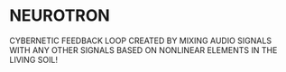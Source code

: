 # NEUROTRON
CYBERNETIC FEEDBACK LOOP CREATED BY MIXING AUDIO SIGNALS WITH ANY OTHER SIGNALS BASED ON NONLINEAR ELEMENTS IN THE LIVING SOIL!
